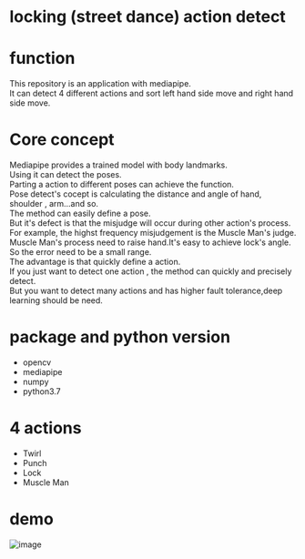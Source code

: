 # locking (street dance) action detect

# function
This repository is an application with mediapipe.  
It can detect 4 different actions and sort left hand side move and right hand side move.

# Core concept
Mediapipe provides a trained model with body landmarks.  
Using it can detect the poses.   
Parting a action to different poses can achieve the function.  
Pose detect's cocept is calculating the distance and angle of hand, shoulder , arm...and so.  
The method can easily define a pose.  
But it's defect is that the misjudge will occur during other action's process.  
For example, the highst frequency misjudgement is the Muscle Man's judge.  
Muscle Man's process need to raise hand.It's easy to achieve lock's angle.  
So the error need to be a small range.  
The advantage is that quickly define a action.  
If you just want to detect one action , the method can quickly and precisely detect.  
But you want to detect many actions and has higher fault tolerance,deep learning should be need.  


# package and python version
- opencv
- mediapipe
- numpy
- python3.7

# 4 actions
- Twirl
- Punch
- Lock
- Muscle Man

# demo

![image](https://github.com/ggjj321/locking-street-dance-action-detect/blob/main/demo/MediaPipe%20Pose%202021-08-21%2013-14-16_Trim_Trim.gif)


